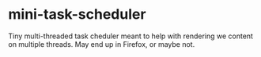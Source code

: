 # mini-task-scheduler
Tiny multi-threaded task cheduler meant to help with rendering we content on multiple threads. May end up in Firefox, or maybe not.
